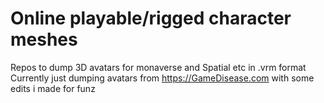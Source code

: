 # Online playable/rigged character meshes
Repos to dump 3D avatars for monaverse and Spatial etc in .vrm format
Currently just dumping avatars from https://GameDisease.com with some edits i made for funz
